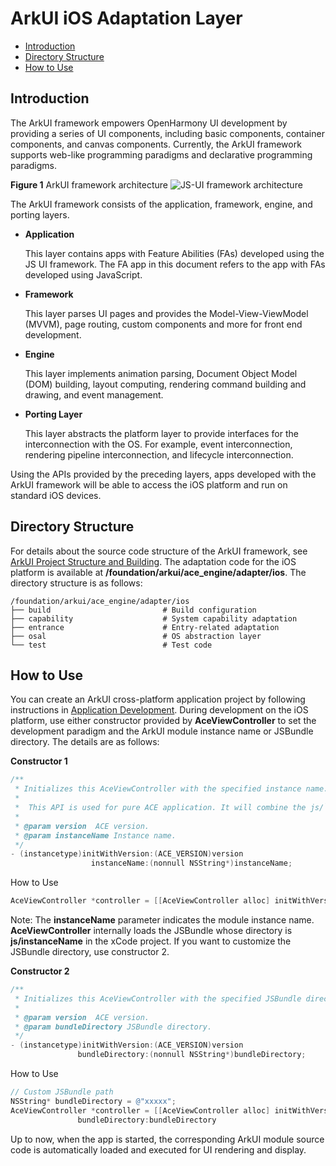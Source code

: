 # ArkUI iOS Adaptation Layer<a name="EN-US_TOPIC_0000001076213364"></a>

-   [Introduction](#section15701932113019)
-   [Directory Structure](#section1791423143211)
-   [How to Use](#section171384529150)

## Introduction<a name="section15701932113019"></a>

The ArkUI framework empowers OpenHarmony UI development by providing a series of UI components, including basic components, container components, and canvas components. Currently, the ArkUI framework supports web-like programming paradigms and declarative programming paradigms.


**Figure 1** ArkUI framework architecture<a name="fig2606133765017"></a> 
![](https://gitee.com/openharmony/arkui_ace_engine/raw/master/figures/JS-UI%E6%A1%86%E6%9E%B6%E6%9E%B6%E6%9E%84.png "JS-UI framework architecture")

The ArkUI framework consists of the application, framework, engine, and porting layers.

-   **Application**

    This layer contains apps with Feature Abilities (FAs) developed using the JS UI framework. The FA app in this document refers to the app with FAs developed using JavaScript.

-   **Framework**

    This layer parses UI pages and provides the Model-View-ViewModel (MVVM), page routing, custom components and more for front end development.

-   **Engine**

    This layer implements animation parsing, Document Object Model (DOM) building, layout computing, rendering command building and drawing, and event management.

-   **Porting Layer**

    This layer abstracts the platform layer to provide interfaces for the interconnection with the OS. For example, event interconnection, rendering pipeline interconnection, and lifecycle interconnection.

Using the APIs provided by the preceding layers, apps developed with the ArkUI framework will be able to access the iOS platform and run on standard iOS devices.

## Directory Structure<a name="section1791423143211"></a>

For details about the source code structure of the ArkUI framework, see [ArkUI Project Structure and Building](https://gitee.com/arkui-x/docs/blob/master/en/framework-dev/quick-start/project-structure-guide.md). The adaptation code for the iOS platform is available at **/foundation/arkui/ace\_engine/adapter/ios**. The directory structure is as follows:

```
/foundation/arkui/ace_engine/adapter/ios
├── build                         # Build configuration
├── capability                    # System capability adaptation
├── entrance                      # Entry-related adaptation
├── osal                          # OS abstraction layer
└── test                          # Test code
```

## How to Use<a name="section171384529150"></a>

You can create an ArkUI cross-platform application project by following instructions in [Application Development](https://gitee.com/arkui-x/docs/blob/master/en/application-dev/README.md). During development on the iOS platform, use either constructor provided by **AceViewController** to set the development paradigm and the ArkUI module instance name or JSBundle directory. The details are as follows:

**Constructor 1**

```objective-c
/**
 * Initializes this AceViewController with the specified instance name.
 *
 *  This API is used for pure ACE application. It will combine the js/`instanceName` as bundleDirectory.
 *
 * @param version  ACE version.
 * @param instanceName Instance name.
 */
- (instancetype)initWithVersion:(ACE_VERSION)version
                  instanceName:(nonnull NSString*)instanceName;
```

How to Use
```objective-c
AceViewController *controller = [[AceViewController alloc] initWithVersion:(ACE_VERSION_ETS) instanceName:@"MainAbility"];
```

Note: The **instanceName** parameter indicates the module instance name. **AceViewController** internally loads the JSBundle whose directory is **js/instanceName** in the xCode project. If you want to customize the JSBundle directory, use constructor 2.

**Constructor 2**

```objective-c
/**
 * Initializes this AceViewController with the specified JSBundle directory.
 *
 * @param version  ACE version.
 * @param bundleDirectory JSBundle directory.
 */
- (instancetype)initWithVersion:(ACE_VERSION)version
               bundleDirectory:(nonnull NSString*)bundleDirectory;
```

How to Use

```objective-c
// Custom JSBundle path
NSString* bundleDirectory = @"xxxxx";
AceViewController *controller = [[AceViewController alloc] initWithVersion::(ACE_VERSION_ETS)
               bundleDirectory:bundleDirectory
```
Up to now, when the app is started, the corresponding ArkUI module source code is automatically loaded and executed for UI rendering and display.
